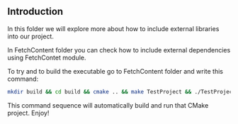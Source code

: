 ## Introduction

In this folder we will explore more about how to include external libraries into our project.

In FetchContent folder you can check how to include external dependencies using FetchContet module.

To try and to build the executable go to FetchContent folder and write this command:

```bash
mkdir build && cd build && cmake .. && make TestProject && ./TestProject
```

This command sequence will automatically build and run that CMake project. Enjoy! 
